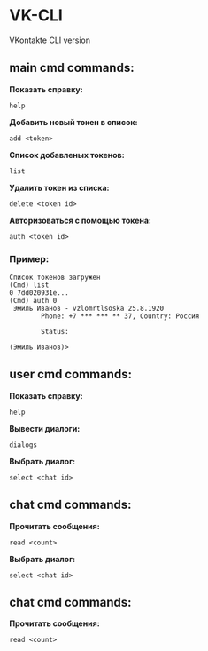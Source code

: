 # VK-CLI
VKontakte CLI version

## main cmd commands:
**Показать справку:**

`help`

**Добавить новый токен в список:**

`add <token>`

**Список добавленых токенов:**

`list`

**Удалить токен из списка:**

`delete <token id>`

**Авторизоваться с помощью токена:**

`auth <token id>`

### Пример:
```
Список токенов загружен
(Cmd) list
0 7dd020931e...
(Cmd) auth 0
 Эмиль Иванов - vzlomrtlsoska 25.8.1920
        Phone: +7 *** *** ** 37, Country: Россия
        
        Status:  
        
(Эмиль Иванов)>
```
 
 ## user cmd commands:
 
 **Показать справку:**
 
 `help`
 
 **Вывести диалоги:**
 
 `dialogs`
 
 **Выбрать диалог:**
 
 `select <chat id>`
 
 ## chat cmd commands:
 
 **Прочитать сообщения:**
 
 `read <count>`
 
 
 **Выбрать диалог:**
 
 `select <chat id>`
 
 ## chat cmd commands:
 
 **Прочитать сообщения:**
 
 `read <count>`
 
